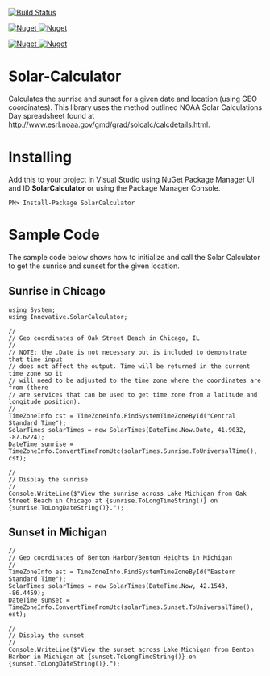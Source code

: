 [![Build Status](https://img.shields.io/travis/porrey/Solar-Calculator/master?style=for-the-badge)](https://travis-ci.com/porrey/Solar-Calculator)

[![Nuget](https://img.shields.io/nuget/v/Angle?label=Angle%20-%20NuGet&style=for-the-badge)
![Nuget](https://img.shields.io/nuget/dt/Angle?label=Downloads&style=for-the-badge)](https://www.nuget.org/packages/Angle/)

[![Nuget](https://img.shields.io/nuget/v/SolarCalculator?label=Solar%20Calculator%20-%20NuGet&style=for-the-badge)
![Nuget](https://img.shields.io/nuget/dt/SolarCalculator?label=Downloads&style=for-the-badge)](https://www.nuget.org/packages/SolarCalculator/)

# Solar-Calculator #
Calculates the sunrise and sunset for a given date and location (using GEO coordinates). This library uses the method outlined NOAA Solar Calculations Day spreadsheet found at http://www.esrl.noaa.gov/gmd/grad/solcalc/calcdetails.html.

# Installing #
Add this to your project in Visual Studio using NuGet Package Manager UI and ID **SolarCalculator** or using the Package Manager Console.

    PM> Install-Package SolarCalculator

# Sample Code #

The sample code below shows how to initialize and call the Solar Calculator to get the sunrise and sunset for the given location.

## Sunrise in Chicago ##

    using System;
    using Innovative.SolarCalculator;
    
    //
    // Geo coordinates of Oak Street Beach in Chicago, IL
    //
    // NOTE: the .Date is not necessary but is included to demonstrate that time input 
    // does not affect the output. Time will be returned in the current time zone so it 
    // will need to be adjusted to the time zone where the coordinates are from (there 
    // are services that can be used to get time zone from a latitude and longitude position).
    //
    TimeZoneInfo cst = TimeZoneInfo.FindSystemTimeZoneById("Central Standard Time");
    SolarTimes solarTimes = new SolarTimes(DateTime.Now.Date, 41.9032, -87.6224);
    DateTime sunrise = TimeZoneInfo.ConvertTimeFromUtc(solarTimes.Sunrise.ToUniversalTime(), cst);
    
    //
    // Display the sunrise
    //
    Console.WriteLine($"View the sunrise across Lake Michigan from Oak Street Beach in Chicago at {sunrise.ToLongTimeString()} on {sunrise.ToLongDateString()}.");

## Sunset in Michigan ##

    //
    // Geo coordinates of Benton Harbor/Benton Heights in Michigan
    //
    TimeZoneInfo est = TimeZoneInfo.FindSystemTimeZoneById("Eastern Standard Time");              
    SolarTimes solarTimes = new SolarTimes(DateTime.Now, 42.1543, -86.4459);
    DateTime sunset = TimeZoneInfo.ConvertTimeFromUtc(solarTimes.Sunset.ToUniversalTime(), est);
    
    //
    // Display the sunset
    //
    Console.WriteLine($"View the sunset across Lake Michigan from Benton Harbor in Michigan at {sunset.ToLongTimeString()} on {sunset.ToLongDateString()}.");
